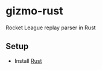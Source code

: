 # gizmo-rust
Rocket League replay parser in Rust

## Setup
- Install [Rust](https://www.rust-lang.org/downloads.html)
